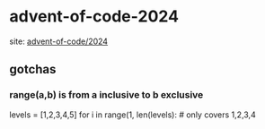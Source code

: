 # advent-of-code-2024

site: [advent-of-code/2024](https://adventofcode.com/2024)

## gotchas

### range(a,b) is from a inclusive to b exclusive

levels = [1,2,3,4,5]
for i in range(1, len(levels):
    # only covers 1,2,3,4
